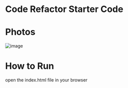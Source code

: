 # Code Refactor Starter Code
# Photos
![image](https://user-images.githubusercontent.com/8552152/172072735-beb42705-7ae3-4e1d-aaab-4ab49d67bd74.png)
# How to Run
open the index.html file in your browser
